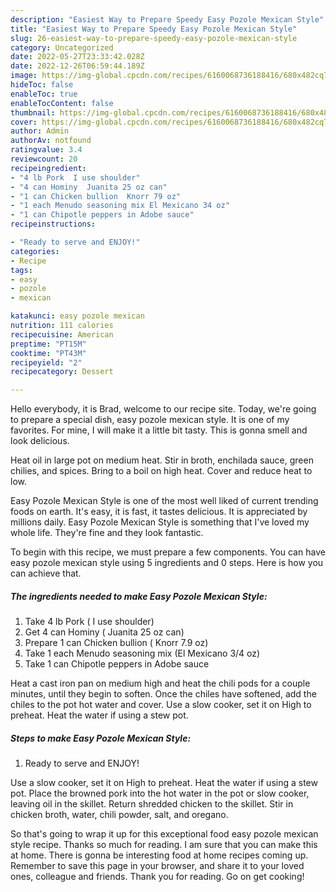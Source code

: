 ```yaml
---
description: "Easiest Way to Prepare Speedy Easy Pozole Mexican Style"
title: "Easiest Way to Prepare Speedy Easy Pozole Mexican Style"
slug: 26-easiest-way-to-prepare-speedy-easy-pozole-mexican-style
category: Uncategorized
date: 2022-05-27T23:33:42.028Z
date: 2022-12-26T06:59:44.189Z
image: https://img-global.cpcdn.com/recipes/6160068736188416/680x482cq70/easy-pozole-mexican-style-recipe-main-photo.jpg
hideToc: false
enableToc: true
enableTocContent: false
thumbnail: https://img-global.cpcdn.com/recipes/6160068736188416/680x482cq70/easy-pozole-mexican-style-recipe-main-photo.jpg
cover: https://img-global.cpcdn.com/recipes/6160068736188416/680x482cq70/easy-pozole-mexican-style-recipe-main-photo.jpg
author: Admin
authorAv: notfound
ratingvalue: 3.4
reviewcount: 20
recipeingredient:
- "4 lb Pork  I use shoulder"
- "4 can Hominy  Juanita 25 oz can"
- "1 can Chicken bullion  Knorr 79 oz"
- "1 each Menudo seasoning mix El Mexicano 34 oz"
- "1 can Chipotle peppers in Adobe sauce"
recipeinstructions:

- "Ready to serve and ENJOY!"
categories:
- Recipe
tags:
- easy
- pozole
- mexican

katakunci: easy pozole mexican 
nutrition: 111 calories
recipecuisine: American
preptime: "PT15M"
cooktime: "PT43M"
recipeyield: "2"
recipecategory: Dessert

---
```



Hello everybody, it is Brad, welcome to our recipe site. Today, we're going to prepare a special dish, easy pozole mexican style. It is one of my favorites. For mine, I will make it a little bit tasty. This is gonna smell and look delicious.

Heat oil in large pot on medium heat. Stir in broth, enchilada sauce, green chilies, and spices. Bring to a boil on high heat. Cover and reduce heat to low.

Easy Pozole Mexican Style is one of the most well liked of current trending foods on earth. It's easy, it is fast, it tastes delicious. It is appreciated by millions daily. Easy Pozole Mexican Style is something that I've loved my whole life. They're fine and they look fantastic.


To begin with this recipe, we must prepare a few components. You can have easy pozole mexican style using 5 ingredients and 0 steps. Here is how you can achieve that.

<!--inarticleads1-->

##### The ingredients needed to make Easy Pozole Mexican Style:

1. Take 4 lb Pork ( I use shoulder)
1. Get 4 can Hominy ( Juanita 25 oz can)
1. Prepare 1 can Chicken bullion ( Knorr 7.9 oz)
1. Take 1 each Menudo seasoning mix (El Mexicano 3/4 oz)
1. Take 1 can Chipotle peppers in Adobe sauce


Heat a cast iron pan on medium high and heat the chili pods for a couple minutes, until they begin to soften. Once the chiles have softened, add the chiles to the pot hot water and cover. Use a slow cooker, set it on High to preheat. Heat the water if using a stew pot. 

<!--inarticleads2-->

##### Steps to make Easy Pozole Mexican Style:


1. Ready to serve and ENJOY!

Use a slow cooker, set it on High to preheat. Heat the water if using a stew pot. Place the browned pork into the hot water in the pot or slow cooker, leaving oil in the skillet. Return shredded chicken to the skillet. Stir in chicken broth, water, chili powder, salt, and oregano. 

So that's going to wrap it up for this exceptional food easy pozole mexican style recipe. Thanks so much for reading. I am sure that you can make this at home. There is gonna be interesting food at home recipes coming up. Remember to save this page in your browser, and share it to your loved ones, colleague and friends. Thank you for reading. Go on get cooking!
